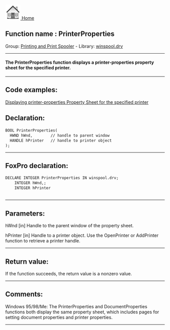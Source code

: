 [<img src="../../images/home.png"> Home ](https://github.com/VFPX/Win32API)  

## Function name : PrinterProperties
Group: [Printing and Print Spooler](../../functions_group.md#Printing_and_Print_Spooler)  -  Library: [winspool.drv](../../Libraries.md#winspool.drv)  
***  


#### The PrinterProperties function displays a printer-properties property sheet for the specified printer. 
***  


## Code examples:
[Displaying printer-properties Property Sheet for the specified printer](../../samples/sample_372.md)  

## Declaration:
```foxpro  
BOOL PrinterProperties(
  HWND hWnd,        // handle to parent window
  HANDLE hPrinter   // handle to printer object
);  
```  
***  


## FoxPro declaration:
```foxpro  
DECLARE INTEGER PrinterProperties IN winspool.drv;
	INTEGER hWnd,;
	INTEGER hPrinter
  
```  
***  


## Parameters:
hWnd 
[in] Handle to the parent window of the property sheet. 

hPrinter 
[in] Handle to a printer object. Use the OpenPrinter or AddPrinter function to retrieve a printer handle. 
  
***  


## Return value:
If the function succeeds, the return value is a nonzero value.  
***  


## Comments:
Windows 95/98/Me: The PrinterProperties and DocumentProperties functions both display the same property sheet, which includes pages for setting document properties and printer properties.  
  
***  

